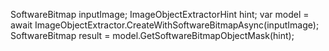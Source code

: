 SoftwareBitmap inputImage;
ImageObjectExtractorHint hint;
var model = await ImageObjectExtractor.CreateWithSoftwareBitmapAsync(inputImage);
SoftwareBitmap result = model.GetSoftwareBitmapObjectMask(hint);
